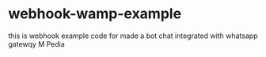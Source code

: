 # webhook-wamp-example
this is webhook example code for made a bot chat integrated with whatsapp gatewqy M Pedia
